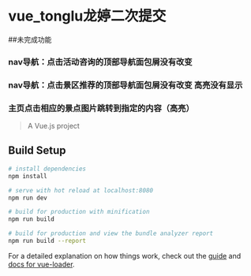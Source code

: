 # vue_tonglu龙婷二次提交
##未完成功能
### nav导航：点击活动咨询的顶部导航面包屑没有改变
### nav导航：点击景区推荐的顶部导航面包屑没有改变 高亮没有显示
### 主页点击相应的景点图片跳转到指定的内容（高亮）

> A Vue.js project

## Build Setup

``` bash
# install dependencies
npm install

# serve with hot reload at localhost:8080
npm run dev

# build for production with minification
npm run build

# build for production and view the bundle analyzer report
npm run build --report
```
For a detailed explanation on how things work, check out the [guide](http://vuejs-templates.github.io/webpack/) and [docs for vue-loader](http://vuejs.github.io/vue-loader).


